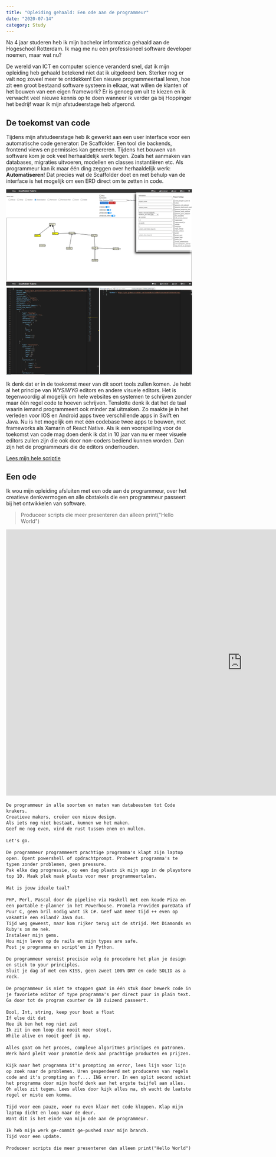 ```yaml
---
title: "Opleiding gehaald: Een ode aan de programmeur"
date: "2020-07-14"
category: Study
---
```


Na 4 jaar studeren heb ik mijn bachelor informatica gehaald aan de Hogeschool Rotterdam. Ik mag me nu een professioneel software developer noemen, maar wat nu? 

De wereld van ICT en computer science veranderd snel, dat ik mijn opleiding heb gehaald betekend niet dat ik uitgeleerd ben. Sterker nog er valt nog zoveel meer te ontdekken! 
Een nieuwe programmeertaal leren, hoe zit een groot bestaand software systeem in elkaar, wat willen de klanten of het bouwen van een eigen framework? Er is genoeg om uit te kiezen en ik verwacht veel nieuwe kennis op te doen 
wanneer ik verder ga bij Hoppinger het bedrijf waar ik mijn afstudeerstage heb afgerond. 

## De toekomst van code

Tijdens mijn afstudeerstage heb ik gewerkt aan een user interface voor een automatische code generator: De Scaffolder. Een tool die backends, frontend views en permissies kan genereren. Tijdens het bouwen van software kom je ook veel herhaaldelijk werk tegen. Zoals het aanmaken van databases, migraties uitvoeren, modellen en classes instantiëren etc. Als programmeur kan ik maar één ding zeggen over herhaaldelijk werk: **Automatiseren**! Dat precies wat de Scaffolder doet en met behulp van de interface is het mogelijk om een ERD direct om te zetten in code. 

![alt](../Opleiding-gehaald-een-ode-aan-de-programmeur\FINAL-product-1.PNG)
![alt](../Opleiding-gehaald-een-ode-aan-de-programmeur\FINAL-product-2.PNG)

Ik denk dat er in de toekomst meer van dit soort tools zullen komen. Je hebt al het principe van *WYSIWYG* editors en andere visuele editors. Het is tegenwoordig al mogelijk om hele websites en systemen te schrijven zonder maar één regel code te hoeven schrijven. Tenslotte denk ik dat het de taal waarin iemand programmeert ook minder zal uitmaken. Zo maakte je in het verleden voor IOS en Android apps twee verschillende apps in Swift en Java. Nu is het mogelijk om met één codebase twee apps te bouwen, met frameworks als Xamarin of React Native. 
Als ik een voorspelling voor de toekomst van code mag doen denk ik dat in 10 jaar van nu er meer visuele editors zullen zijn die ook door non-coders bediend kunnen worden. Dan zijn het de programmeurs die de editors onderhouden. 

[Lees mijn hele scriptie](../documents/Scriptie-Hoppinger-Scaffolder-visualizer-Steven-Koerts-0904861-FINAL.pdf)

## Een ode 

Ik wou mijn opleiding afsluiten met een ode aan de programmeur, over het creatieve denkvermogen en alle obstakels die een programmeur passeert bij het ontwikkelen van software.

> Produceer scripts die meer presenteren dan alleen print("Hello World")

<iframe width="1280" height="720" src="https://www.youtube.com/embed/fjfdjbRGxdA" frameborder="0" allow="accelerometer; autoplay; encrypted-media; gyroscope; picture-in-picture" allowfullscreen></iframe>


```
De programmeur in alle soorten en maten van databeesten tot Code krakers.
Creatieve makers, creëer een nieuw design.
Als iets nog niet bestaat, kunnen we het maken.
Geef me nog even, vind de rust tussen enen en nullen.

Let's go.

De programmeur programmeert prachtige programma's klapt zijn laptop open. Opent powershell of opdrachtprompt. Probeert programma's te typen zonder problemen, geen pressure.
Pak elke dag progressie, op een dag plaats ik mijn app in de playstore top 10. Maak plek maak plaats voor meer programmeertalen.

Wat is jouw ideale taal?

PHP, Perl, Pascal door de pipeline via Haskell met een koude Piza en een portable E-planner in het Powerhouse. Promela ProvideX pureData of Puur C, geen bril nodig want ik C#. Geef wat meer tijd ++ even op vakantie een eiland? Java dus.
Tijd weg geweest, maar kom rijker terug uit de strijd. Met Diamonds en Ruby's om me nek.
Instaleer mijn gems.
Hou mijn leven op de rails en mijn types are safe.
Post je programma en script'em in Python.

De programmeur vereist precisie volg de procedure het plan je design en stick to your principles.
Sluit je dag af met een KISS, geen zweet 100% DRY en code SOLID as a rock.

De programmeur is niet te stoppen gaat in één stuk door bewerk code in je favoriete editor of type programma's per direct puur in plain text. Ga door tot de program counter de 10 duizend passeert.

Bool, Int, string, keep your boat a float
If else dit dat
Nee ik ben het nog niet zat
Ik zit in een loop die nooit meer stopt.
While alive en nooit geef ik op.

Alles gaat om het proces, complexe algoritmes principes en patronen. Werk hard pleit voor promotie denk aan prachtige producten en prijzen.

Kijk naar het programma it's prompting an error, lees lijn voor lijn op zoek naar de problemen. Uren gespendeerd met produceren van regels code and it's prompting an f.... ING error. In een split second schiet het programma door mijn hoofd denk aan het ergste twijfel aan alles. Oh alles zit tegen. Lees alles door kijk alles na, oh wacht de laatste regel er miste een komma.

Tijd voor een pauze, voor nu even klaar met code kloppen. Klap mijn laptop dicht en loop naar de deur.
Want dit is het einde van mijn ode aan de programmeur.

Ik heb mijn werk ge-commit ge-pushed naar mijn branch.
Tijd voor een update.

Produceer scripts die meer presenteren dan alleen print("Hello World")

```